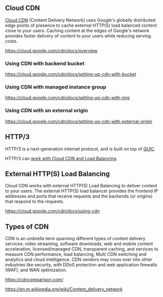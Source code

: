 ## Cloud CDN

[Cloud CDN](https://cloud.google.com/cdn/) (Content Delivery Network) uses Google's globally distributed edge points of presence to cache external HTTP(S) load balanced content close to your users. Caching content at the edges of Google's network provides faster delivery of content to your users while reducing serving costs.

https://cloud.google.com/cdn/docs/overview


### Using CDN with backend bucket

https://cloud.google.com/cdn/docs/setting-up-cdn-with-bucket


### Using CDN with managed instance group

https://cloud.google.com/cdn/docs/setting-up-cdn-with-mig


### Using CDN with an external origin

https://cloud.google.com/cdn/docs/setting-up-cdn-with-external-origin


## HTTP/3 

HTTP/3 is a next-generation internet protocol, and is built on top of [QUIC](https://datatracker.ietf.org/doc/html/rfc9000).

HTTP/3 can [work with Cloud CDN and Load Balancing](https://cloud.google.com/blog/products/networking/cloud-cdn-and-load-balancing-support-http3).

## External HTTP(S) Load Balancing

Cloud CDN works with external HTTP(S) Load Balancing to deliver content to your users. The external HTTP(S) load balancer provides the frontend IP addresses and ports that receive requests and the backends (or origins) that respond to the requests.

https://cloud.google.com/cdn/docs/using-cdn

## Types of CDN

CDN is an umbrella term spanning different types of content delivery services: video streaming, software downloads, web and mobile content acceleration, licensed/managed CDN, transparent caching, and services to measure CDN performance, load balancing, Multi CDN switching and analytics and cloud intelligence. CDN vendors may cross over into other industries like security, with DDoS protection and web application firewalls (WAF), and WAN optimization.

https://cdncomparison.com/

https://en.m.wikipedia.org/wiki/Content_delivery_network